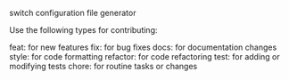 switch configuration file generator

Use the following types for contributing:

feat: for new features
fix: for bug fixes
docs: for documentation changes
style: for code formatting
refactor: for code refactoring
test: for adding or modifying tests
chore: for routine tasks or changes
